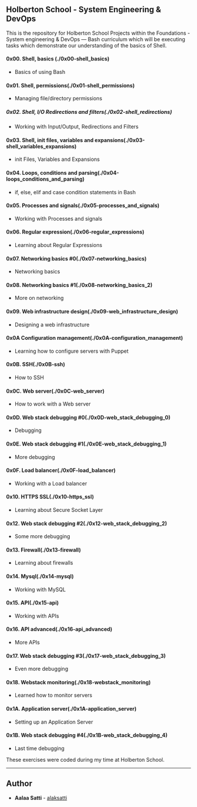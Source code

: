 ## Holberton School - System Engineering & DevOps

This is the repository for Holberton School Projects within the Foundations - System engineering & DevOps ― Bash curriculum which will be executing tasks which demonstrate our understanding of the basics of Shell.

#### 0x00. Shell, basics (./0x00-shell_basics)
* Basics of using Bash
#### 0x01. Shell, permissions(./0x01-shell_permissions)
* Managing file/directory permissions
##### 0x02. Shell, I/O Redirections and filters(./0x02-shell_redirections)
* Working with Input/Output, Redirections and Filters
#### 0x03. Shell, init files, variables and expansions(./0x03-shell_variables_expansions)
* init Files, Variables and Expansions
#### 0x04. Loops, conditions and parsing(./0x04-loops_conditions_and_parsing)
* if, else, elif and case condition statements in Bash
#### 0x05. Processes and signals(./0x05-processes_and_signals)
* Working with Processes and signals
#### 0x06. Regular expression(./0x06-regular_expressions)
* Learning about Regular Expressions
#### 0x07. Networking basics #0(./0x07-networking_basics)
* Networking basics
#### 0x08. Networking basics #1(./0x08-networking_basics_2)
* More on networking 
#### 0x09. Web infrastructure design(./0x09-web_infrastructure_design)
* Designing a web infrastructure 
#### 0x0A Configuration management(./0x0A-configuration_management)
* Learning how to configure servers with Puppet 
#### 0x0B. SSH(./0x0B-ssh)
* How to SSH 
#### 0x0C. Web server(./0x0C-web_server)
* How to work with a Web server 
#### 0x0D. Web stack debugging #0(./0x0D-web_stack_debugging_0)
* Debugging
#### 0x0E. Web stack debugging #1(./0x0E-web_stack_debugging_1)
* More debugging 
#### 0x0F. Load balancer(./0x0F-load_balancer)
* Working with a Load balancer
#### 0x10. HTTPS SSL(./0x10-https_ssl)
* Learning about Secure Socket Layer
#### 0x12. Web stack debugging #2(./0x12-web_stack_debugging_2)
* Some more debugging 
#### 0x13. Firewall(./0x13-firewall)
* Learning about firewalls
#### 0x14. Mysql(./0x14-mysql)
* Working with MySQL
#### 0x15. API(./0x15-api)
* Working with APIs 
#### 0x16. API advanced(./0x16-api_advanced)
* More APIs 
#### 0x17. Web stack debugging #3(./0x17-web_stack_debugging_3)
* Even more debugging 
#### 0x18. Webstack monitoring(./0x18-webstack_monitoring)
* Learned how to monitor servers
#### 0x1A. Application server(./0x1A-application_server)
* Setting up an Application Server
#### 0x1B. Web stack debugging #4(./0x1B-web_stack_debugging_4)
* Last time debugging 

These exercises were coded during my time at Holberton School.

---

## Author
* **Aalaa Satti** - [alaksatti](https://github.com/alaksatti)
